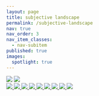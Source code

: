 ```yaml
---
layout: page
title: subjective landscape
permalink: /subjective-landscape
nav: true
nav_order: 3
nav_item_classes:
  - nav-subitem
published: true
images:
  spotlight: true
---
```


<div>
    <img class="max-width" src="/photography/assets/img/subjective_landscape/subjective_landscape_etym_1-480.webp">
    <img class="max-width" src="/photography/assets/img/subjective_landscape/subjective_landscape_etym_2-480.webp">
</div>
<div class="spotlight-group spotlight-flex">
    <span class="flex-divider"></span>
    <a class="spotlight" href="/photography/assets/img/subjective_landscape/subjective_landscape_1a.jpg">
        <img src="/photography/assets/img/subjective_landscape/subjective_landscape_1a-480.webp" />
    </a>
    <a class="spotlight" href="/photography/assets/img/subjective_landscape/subjective_landscape_1b.jpg">
        <img src="/photography/assets/img/subjective_landscape/subjective_landscape_1b-480.webp" />
    </a>
    <a class="spotlight" href="/photography/assets/img/subjective_landscape/subjective_landscape_1c.jpg">
        <img src="/photography/assets/img/subjective_landscape/subjective_landscape_1c-480.webp" />
    </a>
    <span class="flex-divider"></span>
    <a class="spotlight" href="/photography/assets/img/subjective_landscape/subjective_landscape_2a.jpg">
        <img src="/photography/assets/img/subjective_landscape/subjective_landscape_2a-480.webp" />
    </a>
    <a class="spotlight" href="/photography/assets/img/subjective_landscape/subjective_landscape_2b.jpg">
        <img src="/photography/assets/img/subjective_landscape/subjective_landscape_2b-480.webp" />
    </a>
    <a class="spotlight" href="/photography/assets/img/subjective_landscape/subjective_landscape_2c.jpg">
        <img src="/photography/assets/img/subjective_landscape/subjective_landscape_2c-480.webp" />
    </a>
    <span class="flex-divider"></span>
    <a class="spotlight" href="/photography/assets/img/subjective_landscape/subjective_landscape_3a.jpg">
        <img src="/photography/assets/img/subjective_landscape/subjective_landscape_3a-480.webp" />
    </a>
    <a class="spotlight" href="/photography/assets/img/subjective_landscape/subjective_landscape_3b.jpg">
        <img src="/photography/assets/img/subjective_landscape/subjective_landscape_3b-480.webp" />
    </a>
    <a class="spotlight" href="/photography/assets/img/subjective_landscape/subjective_landscape_3c.jpg">
        <img src="/photography/assets/img/subjective_landscape/subjective_landscape_3c-480.webp" />
    </a>
</div>
